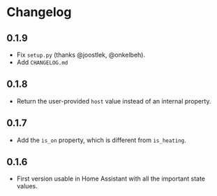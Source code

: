 # Changelog

## 0.1.9
* Fix `setup.py` (thanks @joostlek, @onkelbeh).
* Add `CHANGELOG.md`

## 0.1.8
* Return the user-provided `host` value instead of an internal property.

## 0.1.7
* Add the `is_on` property, which is different from `is_heating`.

## 0.1.6
* First version usable in Home Assistant with all the important state values.